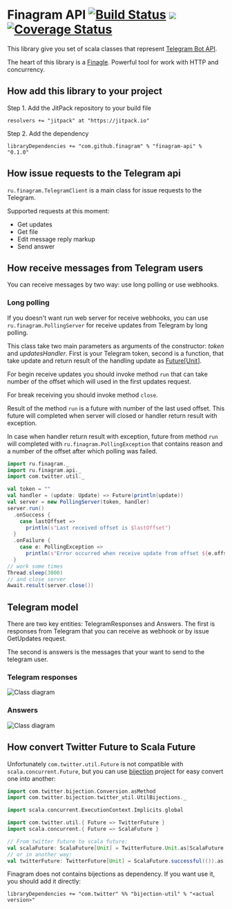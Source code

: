 # Finagram API [![Build Status](https://travis-ci.org/finagram/finagram.svg?branch=master)](https://travis-ci.org/finagram/finagram) [![](https://jitpack.io/v/finagram/finagram.svg)](https://jitpack.io/#finagram/finagram) [![Coverage Status](https://coveralls.io/repos/github/finagram/finagram/badge.svg?branch=master)](https://coveralls.io/github/finagram/finagram?branch=master)


This library give you set of scala classes that represent [Telegram Bot API](https://core.telegram.org/bots/api).

The heart of this library is a [Finagle](https://twitter.github.io/finagle/guide/index.html). 
Powerful tool for work with HTTP and concurrency.

## How add this library to your project

Step 1. Add the JitPack repository to your build file

``` 
resolvers += "jitpack" at "https://jitpack.io"
```        
    
Step 2. Add the dependency

```
libraryDependencies += "com.github.finagram" % "finagram-api" % "0.1.0"	
```

## How issue requests to the Telegram api 

`ru.finagram.TelegramClient` is a main class for issue requests to the Telegram.

Supported requests at this moment:
- Get updates
- Get file
- Edit message reply markup
- Send answer

## How receive messages from Telegram users

You can receive messages by two way: use long polling or use webhooks.
 
### Long polling

If you doesn't want run web server for receive webhooks, you can use `ru.finagram.PollingServer` for
receive updates from Telegram by long polling.

This class take two main parameters as arguments of the constructor: _token_ and _updatesHandler_.
First is your Telegram token, second is a function, that take update and return result of the 
handling update as [Future[Unit]](https://twitter.github.io/finagle/guide/Futures.html).

For begin receive updates you should invoke method `run` that can take number of the offset which
will used in the first updates request. 

For break receiving you should invoke method `close`.

Result of the method `run` is a future with number of the last used offset. This future will 
completed when server will closed or handler return result with exception. 

In case when handler return result with exception, future from method `run` will completed with 
`ru.finagram.PollingException` that contains reason and a number of the offset after which polling 
was failed.

```scala
import ru.finagram._
import ru.finagram.api._
import com.twitter.util._

val token = ""
val handler = (update: Update) => Future(println(update))
val server = new PollingServer(token, handler)
server.run()
  .onSuccess {
    case lastOffset =>
      println(s"Last received offset is $lastOffset")
  }
  .onFailure {
    case e: PollingException =>
      println(s"Error occurred when receive update from offset ${e.offset}", e)
  }
// work some times
Thread.sleep(3000)
// and close server
Await.result(server.close())
```

## Telegram model

There are two key entities: TelegramResponses and Answers. The first is responses from Telegram 
that you can receive as webhook or by issue GetUpdates request.

The second is answers is the messages that your want to send to the telegram user.

### Telegram responses
![Class diagram](http://www.plantuml.com/plantuml/png/jLGvRiCm4Epr2jO1z04LAM8aG80OEHHNXWk6Mik4QL8XASIv_XvUaaWTS1KN1hGpEqFDBaMv1hd71D0hCAWbFhs0QWHNWBupP7xYMA0R8HXWdlrc6M5OANH76Onu4bJBTE6WWRXUecqKo87MUT-U2JIQ2XxO5IWYgQiKgDIIyjhLGKeXLwA20ZqwT7lFzMxGspGLrg16dYMyRptYgBH_TLyCxDOzt5S5UX36BdeLfN0D2VVaQ_qf0YSwoGepzeR9yRa5-PdqaXWfKgBjdsQIjqt-SpqPL9PCOucqlapfKhk4N-ML-E1vY2rBWyabhG_Qzi_2NM-ePdFvv0psiS8SfzD9Oujc6Wnys65E_L1DQI_5gP-RtSQThP83DekoCl_soJgDr-3f8BH8nEVK5-HZHJInGutLDZ1LUkjyIleLBrEfAJc2_2TtvTMBpYQ-dcSTcKuSv-nYhzX86wt-Bhir7xJ3udMxaKGz1aTPZD2vs-VoebNq8V7dTfyY5mwEiCMhRJGuenpMGmg1udlDlFu0)

### Answers
![Class diagram](http://www.plantuml.com/plantuml/png/tPJDIiGm58NtUOeymFG52Wgw44LdBCo02-aYJMzdmiGa97UiW_hkDjFIfYt5-hCGkoda76xETsyIeH1imJZG2-LAiFILqEhZEuOtUKpljDgU5dBXM2PXfL4KWZCKMiNqtlZ_uwNM4fXAJqOBHXutUWdEiItu6etBbmeiIsRt1zEgjt3CDBDvlPoITq946sq3BzYBXzL2JDTeHJ_U0sH9jMjYuLb0EGvOLUMIEKUl90ih3d07vUVadHrXTYi_QMIBuXFakbGJE8i1p-AF0b7Q8LtZa_mdqqbs6lKqY_5o0CEPwUrO2-bNCNyuYZEwqWewY3KAlWSxZU5gmtUdyajngoD4WgSYab1Wz7RUl6makFFHmNYXCvF1BHeRWZCv5iCfDsgZz5lNqpu0)

## How convert Twitter Future to Scala Future

Unfortunately `com.twitter.util.Future` is not compatible with `scala.concurrent.Future`, but you 
can use [bijection](https://github.com/twitter/bijection) project for easy convert one into another:
```scala
import com.twitter.bijection.Conversion.asMethod
import com.twitter.bijection.twitter_util.UtilBijections._

import scala.concurrent.ExecutionContext.Implicits.global

import com.twitter.util.{ Future => TwitterFuture }
import scala.concurrent.{ Future => ScalaFuture }

// From twitter future to scala future:
val scalaFuture: ScalaFuture[Unit] = TwitterFuture.Unit.as[ScalaFuture[Unit]]
// or in another way:
val twitterFuture: TwitterFuture[Unit] = ScalaFuture.successful(()).as[TwitterFuture[Unit]]
```
Finagram does not contains bijections as dependency. If you want use it, you should add it 
directly:
```
libraryDependencies += "com.twitter" %% "bijection-util" % "<actual version>"
```